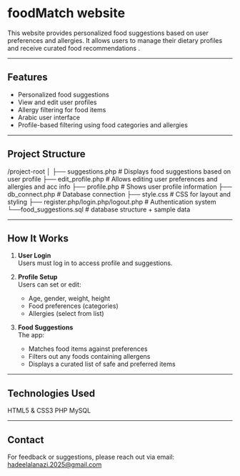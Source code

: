# foodMatch website

This website provides personalized food suggestions based on user preferences and allergies. It allows users to manage their dietary profiles and receive curated food recommendations .

---

##  Features

-  Personalized food suggestions
-  View and edit user profiles
-  Allergy filtering for food items
-  Arabic user interface
-  Profile-based filtering using food categories and allergies

---

##  Project Structure

/project-root
│
├── suggestions.php # Displays food suggestions based on user profile
├── edit_profile.php # Allows editing user preferences and allergies and acc info 
├── profile.php # Shows user profile information
├── db_connect.php # Database connection 
├── style.css # CSS for layout and styling 
├── register.php/login.php/logout.php # Authentication system 
└──food_suggestions.sql # database structure + sample data

---

##  How It Works

1. **User Login**  
   Users must log in to access profile and suggestions.

2. **Profile Setup**  
   Users can set or edit:
   - Age, gender, weight, height
   - Food preferences (categories)
   - Allergies (select from list)

3. **Food Suggestions**  
   The app:
   - Matches food items against preferences
   - Filters out any foods containing allergens
   - Displays a curated list of safe and preferred items

---

## Technologies Used
HTML5 & CSS3
PHP
MySQL

---

## Contact
For feedback or suggestions, please reach out via email: hadeelalanazi.2025@gmail.com

